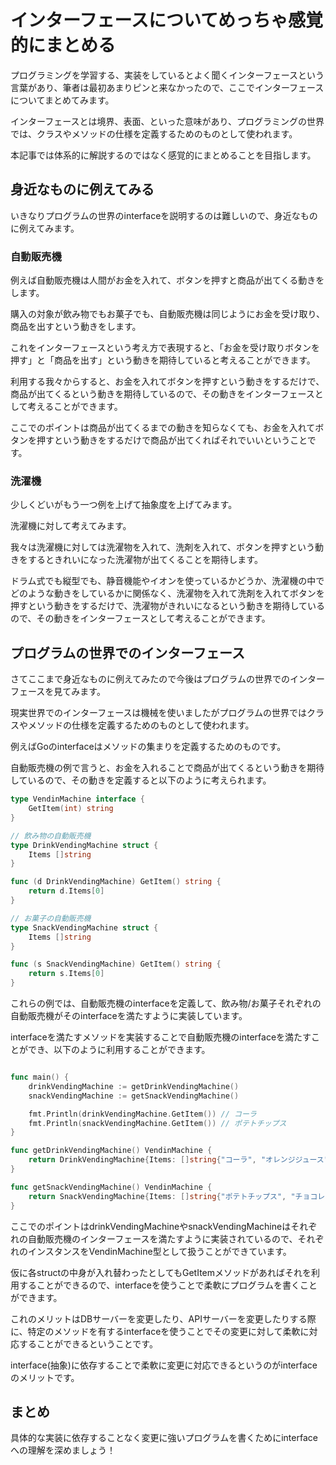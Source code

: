 # インターフェースについてめっちゃ感覚的にまとめる

プログラミングを学習する、実装をしているとよく聞くインターフェースという言葉があり、筆者は最初あまりピンと来なかったので、ここでインターフェースについてまとめてみます。

インターフェースとは境界、表面、といった意味があり、プログラミングの世界では、クラスやメソッドの仕様を定義するためのものとして使われます。

本記事では体系的に解説するのではなく感覚的にまとめることを目指します。

## 身近なものに例えてみる

いきなりプログラムの世界のinterfaceを説明するのは難しいので、身近なものに例えてみます。

### 自動販売機

例えば自動販売機は人間がお金を入れて、ボタンを押すと商品が出てくる動きをします。

購入の対象が飲み物でもお菓子でも、自動販売機は同じようにお金を受け取り、商品を出すという動きをします。

これをインターフェースという考え方で表現すると、「お金を受け取りボタンを押す」と「商品を出す」という動きを期待していると考えることができます。

利用する我々からすると、お金を入れてボタンを押すという動きをするだけで、商品が出てくるという動きを期待しているので、その動きをインターフェースとして考えることができます。

ここでのポイントは商品が出てくるまでの動きを知らなくても、お金を入れてボタンを押すという動きをするだけで商品が出てくればそれでいいということです。

### 洗濯機

少しくどいがもう一つ例を上げて抽象度を上げてみます。

洗濯機に対して考えてみます。

我々は洗濯機に対しては洗濯物を入れて、洗剤を入れて、ボタンを押すという動きをするときれいになった洗濯物が出てくることを期待します。

ドラム式でも縦型でも、静音機能やイオンを使っているかどうか、洗濯機の中でどのような動きをしているかに関係なく、洗濯物を入れて洗剤を入れてボタンを押すという動きをするだけで、洗濯物がきれいになるという動きを期待しているので、その動きをインターフェースとして考えることができます。

## プログラムの世界でのインターフェース

さてここまで身近なものに例えてみたので今後はプログラムの世界でのインターフェースを見てみます。

現実世界でのインターフェースは機械を使いましたがプログラムの世界ではクラスやメソッドの仕様を定義するためのものとして使われます。

例えばGoのinterfaceはメソッドの集まりを定義するためのものです。

自動販売機の例で言うと、お金を入れることで商品が出てくるという動きを期待しているので、その動きを定義すると以下のように考えられます。

```go
type VendinMachine interface {
    GetItem(int) string
}

// 飲み物の自動販売機
type DrinkVendingMachine struct {
    Items []string
}

func (d DrinkVendingMachine) GetItem() string {
    return d.Items[0]
}

// お菓子の自動販売機
type SnackVendingMachine struct {
    Items []string
}

func (s SnackVendingMachine) GetItem() string {
    return s.Items[0]
}

```
これらの例では、自動販売機のinterfaceを定義して、飲み物/お菓子それぞれの自動販売機がそのinterfaceを満たすように実装しています。

interfaceを満たすメソッドを実装することで自動販売機のinterfaceを満たすことができ、以下のように利用することができます。

```go

func main() {
    drinkVendingMachine := getDrinkVendingMachine()
    snackVendingMachine := getSnackVendingMachine()

    fmt.Println(drinkVendingMachine.GetItem()) // コーラ
    fmt.Println(snackVendingMachine.GetItem()) // ポテトチップス
}

func getDrinkVendingMachine() VendinMachine {
    return DrinkVendingMachine{Items: []string{"コーラ", "オレンジジュース"}}
}

func getSnackVendingMachine() VendinMachine {
    return SnackVendingMachine{Items: []string{"ポテトチップス", "チョコレート"}}
}

```

ここでのポイントはdrinkVendingMachineやsnackVendingMachineはそれぞれの自動販売機のインターフェースを満たすように実装されているので、それぞれのインスタンスをVendinMachine型として扱うことができています。

仮に各structの中身が入れ替わったとしてもGetItemメソッドがあればそれを利用することができるので、interfaceを使うことで柔軟にプログラムを書くことができます。

これのメリットはDBサーバーを変更したり、APIサーバーを変更したりする際に、特定のメソッドを有するinterfaceを使うことでその変更に対して柔軟に対応することができるということです。

interface(抽象)に依存することで柔軟に変更に対応できるというのがinterfaceのメリットです。

## まとめ

具体的な実装に依存することなく変更に強いプログラムを書くためにinterfaceへの理解を深めましょう！

